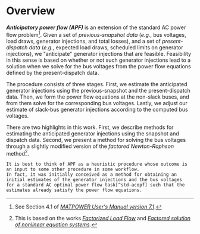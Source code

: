 # Overview

***Anticipatory power flow (APF)*** is an extension of the standard AC power flow problem[^std-acpf].
Given a set of *previous-snapshot data*
(*e.g.*, bus voltages, load draws, generator injections, and total losses),
and
a set of *present-dispatch data*
(*e.g.*, expected load draws, scheduled limits on generator injections),
we "anticipate" generator injections that are feasible.
Feasibility in this sense is based on whether or not such generator injections
lead to a solution when we solve for the bus voltages
from the power flow equations defined by the present-dispatch data.

The procedure consists of three stages.
First, we estimate the anticipated generator injections using the previous-snapshot and the present-dispatch data.
Then, we form the power flow equations at the non-slack buses, and from them solve for the corresponding bus voltages.
Lastly, we adjust our estimate of slack-bus generator injections according to the computed bus voltages.

There are two highlights in this work.
First, we describe methods for estimating the anticipated generator injections using the snapshot and dispatch data.
Second, we present a method for solving the bus voltages through a slightly modified version of the *factored Newton-Raphson* method[^fac-nr].

```{tip}
It is best to think of APF as a heuristic procedure whose outcome is an input to some other procedure in some workflow.
In fact, it was initially conceived as a method for obtaining an initial estimates of the generator injections and the bus voltages
for a standard AC optimal power flow task[^std-acopf] such that the estimates already satisfy the power flow equations.
```

[^std-acpf]: See Section 4.1 of
[*MATPOWER User's Manual version 7.1*](https://matpower.org/docs/MATPOWER-manual-7.1.pdf).

[^fac-nr]: This is based on the works
[*Factorized Load Flow*](https://doi.org/10.1109/TPWRS.2013.2265298)
and
[*Factored solution of nonlinear equation systems*](https://doi.org/10.1098/rspa.2014.0236).

[^std-acopf]: See Section 6.1 of
[*MATPOWER User's Manual version 7.1*](https://matpower.org/docs/MATPOWER-manual-7.1.pdf).
